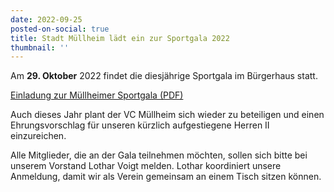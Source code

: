 ```yaml
---
date: 2022-09-25
posted-on-social: true
title: Stadt Müllheim lädt ein zur Sportgala 2022
thumbnail: ''
---
```

Am **29. Oktober** 2022 findet die diesjährige Sportgala im Bürgerhaus statt.

[Einladung zur Müllheimer Sportgala (PDF)](/images/blog/2022/09/25/einladung-zur-mullheimer-sportgala-am-29-10-2022.pdf "einladung-zur-mullheimer-sportgala-am-29-10-2022.pdf")

Auch dieses Jahr plant der VC Müllheim sich wieder zu beteiligen und einen Ehrungsvorschlag für unseren kürzlich aufgestiegene Herren II einzureichen.

Alle Mitglieder, die an der Gala teilnehmen möchten, sollen sich bitte bei unserem Vorstand Lothar Voigt melden. Lothar koordiniert unsere Anmeldung, damit wir als Verein gemeinsam an einem Tisch sitzen können. 